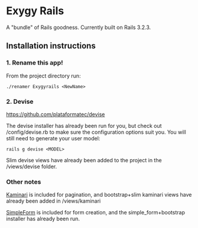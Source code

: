 Exygy Rails
=======
A "bundle" of Rails goodness. Currently built on Rails 3.2.3.

## Installation instructions

### 1. Rename this app!
From the project directory run:

```console
./renamer Exygyrails <NewName>
```

### 2. Devise
https://github.com/plataformatec/devise

The devise installer has already been run for you, but check out /config/devise.rb to make sure the configuration options suit you. You will still need to generate your user model:


```console
rails g devise <MODEL>
```

Slim devise views have already been added to the project in the /views/devise folder. 

### Other notes
[Kaminari](https://github.com/amatsuda/kaminari) is included for pagination, and bootstrap+slim kaminari views have already been added in /views/kaminari 

[SimpleForm](https://github.com/plataformatec/simple_form) is included for form creation, and the simple_form+bootstrap installer has already been run.

